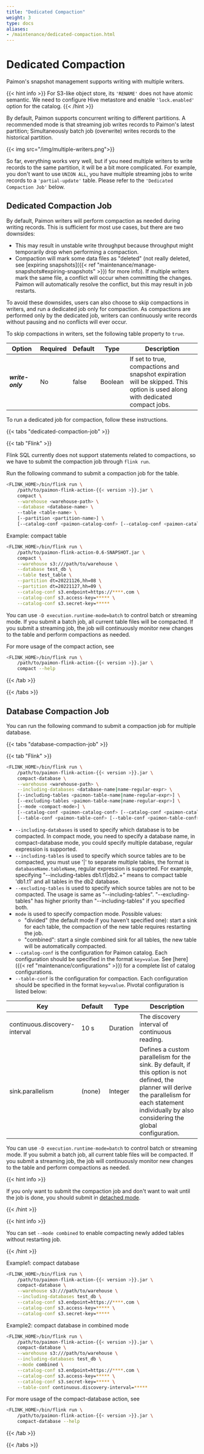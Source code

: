 ```yaml
---
title: "Dedicated Compaction"
weight: 3
type: docs
aliases:
- /maintenance/dedicated-compaction.html
---
```

<!--
Licensed to the Apache Software Foundation (ASF) under one
or more contributor license agreements.  See the NOTICE file
distributed with this work for additional information
regarding copyright ownership.  The ASF licenses this file
to you under the Apache License, Version 2.0 (the
"License"); you may not use this file except in compliance
with the License.  You may obtain a copy of the License at

  http://www.apache.org/licenses/LICENSE-2.0

Unless required by applicable law or agreed to in writing,
software distributed under the License is distributed on an
"AS IS" BASIS, WITHOUT WARRANTIES OR CONDITIONS OF ANY
KIND, either express or implied.  See the License for the
specific language governing permissions and limitations
under the License.
-->

# Dedicated Compaction

Paimon's snapshot management supports writing with multiple writers.

{{< hint info >}}
For S3-like object store, its `'RENAME'` does not have atomic semantic. We need to configure Hive metastore and
enable `'lock.enabled'` option for the catalog.
{{< /hint >}}

By default, Paimon supports concurrent writing to different partitions. A recommended mode is that streaming
job writes records to Paimon's latest partition; Simultaneously batch job (overwrite) writes records to the
historical partition.

{{< img src="/img/multiple-writers.png">}}

So far, everything works very well, but if you need multiple writers to write records to the same partition, it will 
be a bit more complicated. For example, you don't want to use `UNION ALL`, you have multiple
streaming jobs to write records to a `'partial-update'` table. Please refer to the `'Dedicated Compaction Job'` below.

## Dedicated Compaction Job

By default, Paimon writers will perform compaction as needed during writing records. This is sufficient for most use cases, but there are two downsides:

* This may result in unstable write throughput because throughput might temporarily drop when performing a compaction.
* Compaction will mark some data files as "deleted" (not really deleted, see [expiring snapshots]({{< ref "maintenance/manage-snapshots#expiring-snapshots" >}}) for more info). If multiple writers mark the same file, a conflict will occur when committing the changes. Paimon will automatically resolve the conflict, but this may result in job restarts.

To avoid these downsides, users can also choose to skip compactions in writers, and run a dedicated job only for compaction. As compactions are performed only by the dedicated job, writers can continuously write records without pausing and no conflicts will ever occur.

To skip compactions in writers, set the following table property to `true`.

<table class="table table-bordered">
    <thead>
    <tr>
      <th class="text-left" style="width: 20%">Option</th>
      <th class="text-left" style="width: 5%">Required</th>
      <th class="text-left" style="width: 5%">Default</th>
      <th class="text-left" style="width: 10%">Type</th>
      <th class="text-left" style="width: 60%">Description</th>
    </tr>
    </thead>
    <tbody>
    <tr>
      <td><h5>write-only</h5></td>
      <td>No</td>
      <td style="word-wrap: break-word;">false</td>
      <td>Boolean</td>
      <td>If set to true, compactions and snapshot expiration will be skipped. This option is used along with dedicated compact jobs.</td>
    </tr>
    </tbody>
</table>

To run a dedicated job for compaction, follow these instructions.

{{< tabs "dedicated-compaction-job" >}}

{{< tab "Flink" >}}

Flink SQL currently does not support statements related to compactions, so we have to submit the compaction job through `flink run`.

Run the following command to submit a compaction job for the table.

```bash
<FLINK_HOME>/bin/flink run \
    /path/to/paimon-flink-action-{{< version >}}.jar \
    compact \
    --warehouse <warehouse-path> \
    --database <database-name> \ 
    --table <table-name> \
    [--partition <partition-name>] \
    [--catalog-conf <paimon-catalog-conf> [--catalog-conf <paimon-catalog-conf> ...]] \
```

Example: compact table

```bash
<FLINK_HOME>/bin/flink run \
    /path/to/paimon-flink-action-0.6-SNAPSHOT.jar \
    compact \
    --warehouse s3:///path/to/warehouse \
    --database test_db \
    --table test_table \
    --partition dt=20221126,hh=08 \
    --partition dt=20221127,hh=09 \
    --catalog-conf s3.endpoint=https://****.com \
    --catalog-conf s3.access-key=***** \
    --catalog-conf s3.secret-key=*****
```

You can use `-D execution.runtime-mode=batch` to control batch or streaming mode. If you submit a batch job, all
current table files will be compacted. If you submit a streaming job, the job will continuously monitor new changes
to the table and perform compactions as needed.

For more usage of the compact action, see

```bash
<FLINK_HOME>/bin/flink run \
    /path/to/paimon-flink-action-{{< version >}}.jar \
    compact --help
```

{{< /tab >}}

{{< /tabs >}}

## Database Compaction Job

You can run the following command to submit a compaction job for multiple database.

{{< tabs "database-compaction-job" >}}

{{< tab "Flink" >}}

```bash
<FLINK_HOME>/bin/flink run \
    /path/to/paimon-flink-action-{{< version >}}.jar \
    compact-database \
    --warehouse <warehouse-path> \
    --including-databases <database-name|name-regular-expr> \ 
    [--including-tables <paimon-table-name|name-regular-expr>] \
    [--excluding-tables <paimon-table-name|name-regular-expr>] \
    [--mode <compact-mode>] \
    [--catalog-conf <paimon-catalog-conf> [--catalog-conf <paimon-catalog-conf> ...]] \
    [--table-conf <paimon-table-conf> [--table-conf <paimon-table-conf> ...]]
```

* `--including-databases` is used to specify which database is to be compacted. In compact mode, you need to specify a database name, in compact-database mode, you could specify multiple database, regular expression is supported.
* `--including-tables` is used to specify which source tables are to be compacted, you must use '|' to separate multiple tables, the format is `databaseName.tableName`, regular expression is supported. For example, specifying "--including-tables db1.t1|db2.+" means to compact table 'db1.t1' and all tables in the db2 database.
* `--excluding-tables`  is used to specify which source tables are not to be compacted. The usage is same as "--including-tables". "--excluding-tables" has higher priority than "--including-tables" if you specified both.
* `mode` is used to specify compaction mode. Possible values:
  * "divided" (the default mode if you haven't specified one): start a sink for each table, the compaction of the new table requires restarting the job.
  * "combined": start a single combined sink for all tables, the new table will be automatically compacted.
* `--catalog-conf` is the configuration for Paimon catalog. Each configuration should be specified in the format `key=value`. See [here]({{< ref "maintenance/configurations" >}}) for a complete list of catalog configurations.
* `--table-conf` is the configuration for compaction. Each configuration should be specified in the format `key=value`. Pivotal configuration is listed below:

| Key                               | Default | Type       | Description                                                                                                                                                                                                 |
|-----------------------------------|---------|------------|-------------------------------------------------------------------------------------------------------------------------------------------------------------------------------------------------------------|
| continuous.discovery-interval     | 10 s    | Duration   | The discovery interval of continuous reading.                                                                                                                                                               |
| sink.parallelism                  | (none)  | Integer    | Defines a custom parallelism for the sink. By default, if this option is not defined, the planner will derive the parallelism for each statement individually by also considering the global configuration. |

You can use `-D execution.runtime-mode=batch` to control batch or streaming mode. If you submit a batch job, all
current table files will be compacted. If you submit a streaming job, the job will continuously monitor new changes
to the table and perform compactions as needed.

{{< hint info >}}

If you only want to submit the compaction job and don't want to wait until the job is done, you should submit in [detached mode](https://nightlies.apache.org/flink/flink-docs-stable/docs/deployment/cli/#submitting-a-job).

{{< /hint >}}

{{< hint info >}}

You can set `--mode combined` to enable compacting newly added tables without restarting job.

{{< /hint >}}

Example1: compact database

```bash
<FLINK_HOME>/bin/flink run \
    /path/to/paimon-flink-action-{{< version >}}.jar \
    compact-database \
    --warehouse s3:///path/to/warehouse \
    --including-databases test_db \
    --catalog-conf s3.endpoint=https://****.com \
    --catalog-conf s3.access-key=***** \
    --catalog-conf s3.secret-key=*****
```

Example2: compact database in combined mode

```bash
<FLINK_HOME>/bin/flink run \
    /path/to/paimon-flink-action-{{< version >}}.jar \
    compact-database \
    --warehouse s3:///path/to/warehouse \
    --including-databases test_db \
    --mode combined \
    --catalog-conf s3.endpoint=https://****.com \
    --catalog-conf s3.access-key=***** \
    --catalog-conf s3.secret-key=***** \
    --table-conf continuous.discovery-interval=*****
```

For more usage of the compact-database action, see

```bash
<FLINK_HOME>/bin/flink run \
    /path/to/paimon-flink-action-{{< version >}}.jar \
    compact-database --help
```

{{< /tab >}}

{{< /tabs >}}
